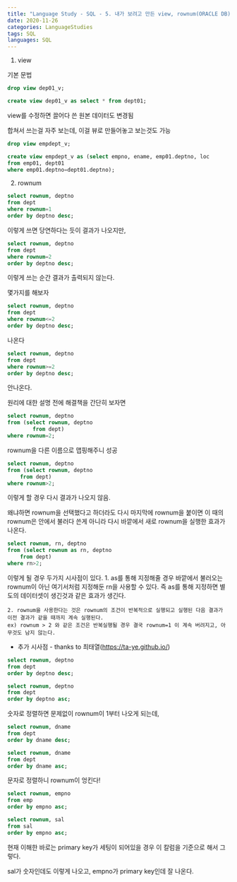 ```yaml
---
title: "Language Study - SQL - 5. 내가 보려고 만든 view, rownum(ORACLE DB)"
date: 2020-11-26
categories: LanguageStudies
tags: SQL
languages: SQL
---
```

1. view

기본 문법

```sql
drop view dep01_v;

create view dep01_v as select * from dept01;
```

view를 수정하면 끌어다 쓴 원본 데이터도 변경됨


합쳐서 쓰는걸 자주 보는데, 이걸 뷰로 만들어놓고 보는것도 가능
```sql
drop view empdept_v;

create view empdept_v as (select empno, ename, emp01.deptno, loc
from emp01, dept01
where emp01.deptno=dept01.deptno);
```

2. rownum

```sql
select rownum, deptno
from dept
where rownum=1
order by deptno desc;
```
이렇게 쓰면 당연하다는 듯이 결과가 나오지만,

```sql
select rownum, deptno
from dept
where rownum=2
order by deptno desc;
```
이렇게 쓰는 순간 결과가 출력되지 않는다.

몇가지를 해보자
```sql
select rownum, deptno
from dept
where rownum<=2
order by deptno desc;
```
나온다
```sql
select rownum, deptno
from dept
where rownum>=2
order by deptno desc;
```
안나온다.

원리에 대한 설명 전에 해결책을 간단히 보자면

```sql
select rownum, deptno
from (select rownum, deptno
		from dept)
where rownum=2;
```
rownum을 다른 이름으로 맵핑해주니 성공

```sql
select rownum, deptno
from (select rownum, deptno
	from dept)
where rownum>2;
```
이렇게 할 경우 다시 결과가 나오지 않음.

왜냐하면 rownum을 선택했다고 하더라도 다시 마지막에 rownum을 붙이면 이 때의 rownum은 안에서 불러다 쓴게 아니라 다시 바깥에서 새로 rownum을 실행한 효과가 나온다.

```sql
select rownum, rn, deptno
from (select rownum as rn, deptno
	from dept)
where rn>2;
```
이렇게 될 경우 
두가지 시사점이 있다.
	1. as를 통해 지정해줄 경우 바깥에서 불러오는 rownum이 아닌 여기서처럼 지정해둔 rn을 사용할 수 있다. 즉 as를 통해 지정하면 별도의 데이터셋이 생긴것과 같은 효과가 생긴다.
	
	2. rownum을 사용한다는 것은 rownum의 조건이 반복적으로 실행되고 실행된 다음 결과가 이전 결과가 같을 때까지 계속 실행된다.
	ex) rownum > 2 와 같은 조건은 반복실행될 경우 결국 rownum=1 이 계속 버려지고, 아무것도 남지 않는다.

* 추가 시사점 - thanks to 최태열(https://ta-ye.github.io/)

```sql
select rownum, deptno
from dept
order by deptno desc;
```
```sql
select rownum, deptno
from dept
order by deptno asc;
```

숫자로 정렬하면 문제없이 rownum이 1부터 나오게 되는데,

```sql
select rownum, dname
from dept
order by dname desc;
```
```sql
select rownum, dname
from dept
order by dname asc;
```

문자로 정렬하니 rownum이 엉킨다!

```sql
select rownum, empno
from emp
order by empno asc;
```
```sql
select rownum, sal
from sal
order by empno asc;
```
현재 이해한 바로는 primary key가 세팅이 되어있을 경우 이 칼럼을 기준으로 해서 그렇다.

sal가 숫자인데도 이렇게 나오고, empno가 primary key인데 잘 나온다.